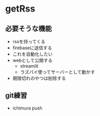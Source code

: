 # getRss

## 必要そうな機能
- rssを持ってくる
- firebaseに送信する
- これを自動化したい
 - webとして公開する
   - streamlit
   - ラズパイ使ってサーバーとして動かす
- 期限切れのやつは削除する

## git練習
- ichimura push